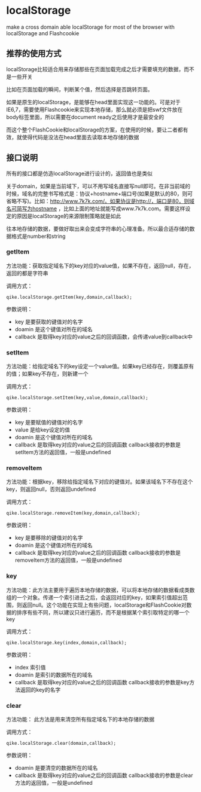 localStorage
============

make a cross domain able localStorage for most of the browser with localStorage and Flashcookie


## 推荐的使用方式

localStorage比较适合用来存储那些在页面加载完成之后才需要填充的数据，而不是一些开关

比如在页面加载的瞬间，判断某个值，然后选择是否跳转页面。

如果是原生的localStorage，是能够在head里面实现这一功能的。可是对于IE6,7，需要使用Flashcookie来实现本地存储，那么就必须是把swf文件放在body标签里面，所以需要在document ready之后使用才是最安全的

而这个整个FlashCookie和localStorage的方案，在使用的时候，要让二者都有效，就使得代码是没法在head里面去读取本地存储的数据

## 接口说明

所有的接口都是仿造localStorage进行设计的，返回值也是类似

关于domain，如果是当前域下，可以不用写域名直接写null即可。在非当前域的时候，域名的完整书写格式是：协议+hostname+端口号(如果是默认的80，则可省略不写)。比如：http://www.7k7k.com/。如果协议是http://，端口是80，则域名可简写为hostname ，比如上面的地址就能写成www.7k7k.com。需要这样设定的原因是localStorage的来源限制策略就是如此

往本地存储的数据，要做好取出来会变成字符串的心理准备。所以最合适存储的数据格式是number和string

### getItem

方法功能：获取指定域名下的key对应的value值，如果不存在，返回null，存在，返回的都是字符串

调用方式：

    qike.localStorage.getItem(key,domain,callback);

参数说明：

+ key 是要获取的键值对的名字
+ doamin 是这个键值对所在的域名
+ callback 是取得key对应的value之后的回调函数，会传递value到callback中

### setItem

方法功能：给指定域名下的key设定一个value值。如果key已经存在，则覆盖原有的值；如果key不存在，则新建一个

调用方式：

    qike.localStorage.setItem(key,value,domain,callback);

参数说明：

+ key 是要赋值的键值对的名字
+ value 是给key设定的值
+ doamin 是这个键值对所在的域名
+ callback 是取得key对应的value之后的回调函数 callback接收的参数是setItem方法的返回值，一般是undefined

### removeItem

方法功能：根据key，移除给指定域名下对应的键值对。如果该域名下不存在这个key，则返回null，否则返回undefined

调用方式：

    qike.localStorage.removeItem(key,domain,callback);

参数说明：

+ key 是要移除的键值对的名字
+ doamin 是这个键值对所在的域名
+ callback 是取得key对应的value之后的回调函数 callback接收的参数是removeItem方法的返回值，一般是undefined

### key

方法功能：此方法主要用于遍历本地存储的数据，可以将本地存储的数据看成类数组的一个对象。传递一个索引进去之后，会返回对应的key，如果索引值超出范围，则返回null。这个功能在实现上有些问题，localStorage和FlashCookie对数据的排序有些不同，所以建议只进行遍历，而不是根据某个索引取特定的哪一个key

调用方式：

    qike.localStorage.key(index,domain,callback);

参数说明：

+ index 索引值
+ doamin 是索引的数据所在的域名
+ callback 是取得key对应的value之后的回调函数 callback接收的参数是key方法返回的key的名字

### clear

方法功能： 此方法是用来清空所有指定域名下的本地存储的数据

调用方式：

    qike.localStorage.clear(domain,callback);

参数说明：

+ doamin 是要清空的数据所在的域名
+ callback 是取得key对应的value之后的回调函数 callback接收的参数是clear方法的返回值，一般是undefined